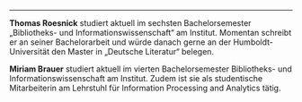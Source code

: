 ---
**Thomas Roesnick** studiert aktuell im sechsten Bachelorsemester „Bibliotheks- und Informationswissenschaft“ am Institut. Momentan schreibt er an seiner Bachelorarbeit und würde danach gerne an der Humboldt-Universität den Master in „Deutsche Literatur“ belegen.  

**Miriam Brauer** studiert aktuell im vierten Bachelorsemester Bibliotheks- und
Informationswissenschaft am Institut. Zudem ist sie als studentische Mitarbeiterin am
Lehrstuhl für Information Processing and Analytics tätig.
